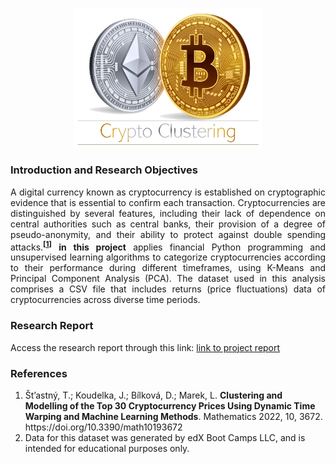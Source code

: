 <p align="center">
<img src="https://github.com/theidari/CryptoClustering/blob/main/assets/crypto_header.png" width=300px>
</p>
<h3>Introduction and Research Objectives</h3>
<p align="justify">
A digital currency known as cryptocurrency is established on cryptographic evidence that is essential to confirm each transaction. Cryptocurrencies are distinguished by several features, including their lack of dependence on central authorities such as central banks, their provision of a degree of pseudo-anonymity, and their ability to protect against double spending attacks.<sup><b>[<a href="https://github.com/theidari/CryptoClustering/edit/main/README.md#references">1</a>]</b></sup> <b>in this project</b> applies financial Python programming and unsupervised learning algorithms to categorize cryptocurrencies according to their performance during different timeframes, using K-Means and Principal Component Analysis (PCA). The dataset used in this analysis comprises a CSV file that includes returns (price fluctuations) data of cryptocurrencies across diverse time periods.

<h3>Research Report</h3>
Access the research report through this link: <a href="https://theidari.github.io/CryptoClustering/"> link to project report</a>

</p>
<h3>References</h3>
<ol>
  <li> Št’astný, T.; Koudelka, J.; Bílková, D.; Marek, L. <b>Clustering and Modelling of the Top 30 Cryptocurrency Prices Using Dynamic Time Warping and Machine Learning Methods</b>. Mathematics 2022, 10, 3672. https://doi.org/10.3390/math10193672</li>
  <li>Data for this dataset was generated by edX Boot Camps LLC, and is intended for educational purposes only.</li>
</ol>
